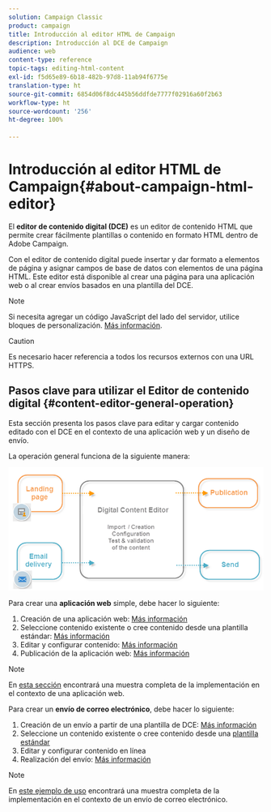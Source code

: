 ```yaml
---
solution: Campaign Classic
product: campaign
title: Introducción al editor HTML de Campaign
description: Introducción al DCE de Campaign
audience: web
content-type: reference
topic-tags: editing-html-content
exl-id: f5d65e89-6b18-482b-97d8-11ab94f6775e
translation-type: ht
source-git-commit: 6854d06f8dc445b56ddfde7777f02916a60f2b63
workflow-type: ht
source-wordcount: '256'
ht-degree: 100%

---
```


# Introducción al editor HTML de Campaign{#about-campaign-html-editor}

El **editor de contenido digital (DCE)** es un editor de contenido HTML que permite crear fácilmente plantillas o contenido en formato HTML dentro de Adobe Campaign.

Con el editor de contenido digital puede insertar y dar formato a elementos de página y asignar campos de base de datos con elementos de una página HTML. Este editor está disponible al crear una página para una aplicación web o al crear envíos basados en una plantilla del DCE.

>[!NOTE]
>
>Si necesita agregar un código JavaScript del lado del servidor, utilice bloques de personalización. [Más información](../../delivery/using/personalization-blocks.md).

>[!CAUTION]
>
>Es necesario hacer referencia a todos los recursos externos con una URL HTTPS.

## Pasos clave para utilizar el Editor de contenido digital {#content-editor-general-operation}

Esta sección presenta los pasos clave para editar y cargar contenido editado con el DCE en el contexto de una aplicación web y un diseño de envío.

La operación general funciona de la siguiente manera:

![](assets/dce_schema.png)

Para crear una **aplicación web** simple, debe hacer lo siguiente:

1. Creación de una aplicación web: [Más información](../../web/using/creating-a-landing-page.md)
1. Seleccione contenido existente o cree contenido desde una plantilla estándar: [Más información](../../web/using/template-management.md)
1. Editar y configurar contenido: [Más información](../../web/using/editing-content.md)
1. Publicación de la aplicación web: [Más información](../../web/using/creating-a-landing-page.md#step-3---publishing-content)

>[!NOTE]
>
>En [esta sección](../../web/using/creating-a-landing-page.md) encontrará una muestra completa de la implementación en el contexto de una aplicación web.

Para crear un **envío de correo electrónico**, debe hacer lo siguiente:

1. Creación de un envío a partir de una plantilla de DCE: [Más información](../../web/using/use-case--creating-an-email-delivery.md)
1. Seleccione un contenido existente o cree contenido desde una [plantilla estándar](../../web/using/template-management.md)
1. Editar y configurar contenido en línea
1. Realización del envío: [Más información](../../delivery/using/steps-about-delivery-creation-steps.md)

>[!NOTE]
>
>En [este ejemplo de uso](../../web/using/use-case--creating-an-email-delivery.md) encontrará una muestra completa de la implementación en el contexto de un envío de correo electrónico.
